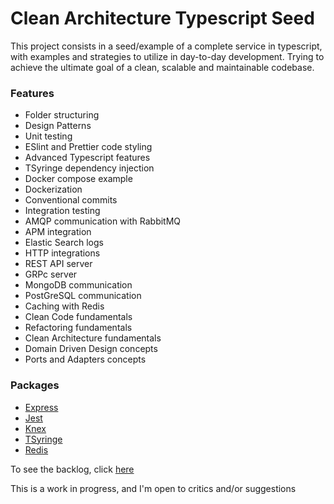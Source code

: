 # Clean Architecture Typescript Seed

This project consists in a seed/example of a complete service in typescript, with examples and strategies to utilize in day-to-day development. Trying to achieve the ultimate goal of a clean, scalable and maintainable codebase. 

### Features

- Folder structuring
- Design Patterns
- Unit testing 
- ESlint and Prettier code styling
- Advanced Typescript features
- TSyringe dependency injection
- Docker compose example
- Dockerization
- Conventional commits
- Integration testing
- AMQP communication with RabbitMQ
- APM integration
- Elastic Search logs
- HTTP integrations
- REST API server
- GRPc server
- MongoDB communication
- PostGreSQL communication
- Caching with Redis
- Clean Code fundamentals
- Refactoring fundamentals
- Clean Architecture fundamentals
- Domain Driven Design concepts
- Ports and Adapters concepts

### Packages

- [Express](https://expressjs.com/)
- [Jest](https://jestjs.io/)
- [Knex](https://knexjs.org/)
- [TSyringe](https://www.npmjs.com/package/tsyringe)
- [Redis](https://www.npmjs.com/package/redis)

To see the backlog, click [here](docs/backlog.md)

This is a work in progress, and I'm open to critics and/or suggestions